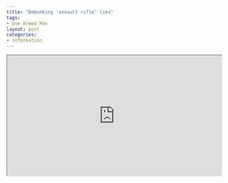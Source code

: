```yaml
---
title: "Debunking 'assault rifle' lies"
tags:
- One Armed Man
layout: post
categories:
- information
---
```


<iframe width="560" height="315" src="https://www.youtube.com/embed/HZmkv-5jnW0" title="Dems Sit in Silence as Witness Debunks Their 'Assault' Rifle Lies"></iframe>